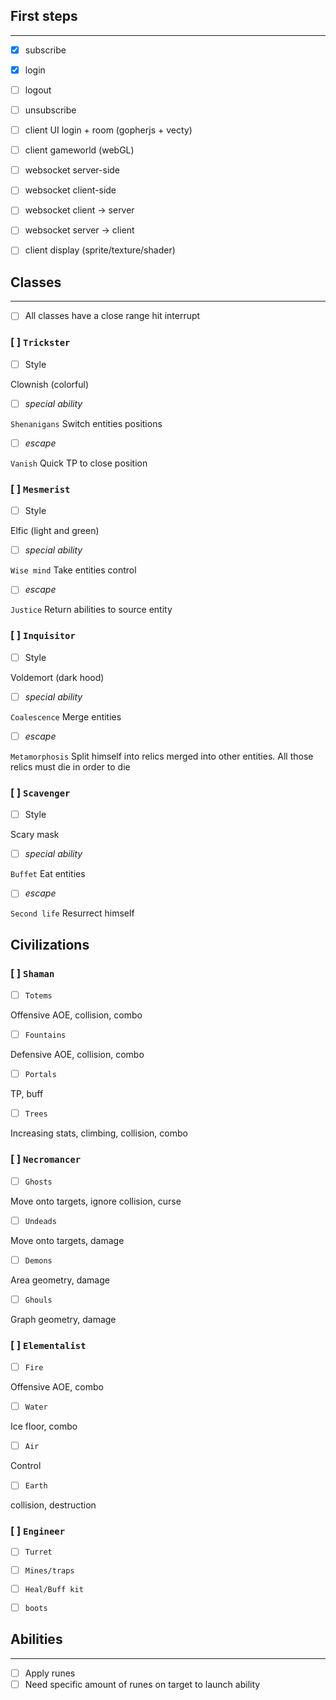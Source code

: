 ## First steps
_______________

- [x] subscribe
- [x] login
- [ ] logout
- [ ] unsubscribe

- [ ] client UI login + room (gopherjs + vecty)
- [ ] client gameworld (webGL)
- [ ] websocket server-side
- [ ] websocket client-side

- [ ] websocket client -> server
- [ ] websocket server -> client

- [ ] client display (sprite/texture/shader)

## Classes
___________

- [ ] All classes have a close range hit interrupt

### [ ] `Trickster`

- [ ] Style

Clownish (colorful)

- [ ] *special ability*

`Shenanigans` Switch entities positions

- [ ] *escape*

`Vanish` Quick TP to close position

### [ ] `Mesmerist`

- [ ] Style

Elfic (light and green)

- [ ] *special ability*

`Wise mind` Take entities control

- [ ] *escape*

`Justice` Return abilities to source entity

### [ ] `Inquisitor`

- [ ] Style

Voldemort (dark hood)

- [ ] *special ability*

`Coalescence` Merge entities

- [ ] *escape*

`Metamorphosis` Split himself into relics merged into other entities. All those relics must die in order to die


### [ ] `Scavenger`

- [ ] Style

Scary mask

- [ ] *special ability*

`Buffet` Eat entities

- [ ] *escape*

`Second life` Resurrect himself

## Civilizations

### [ ] `Shaman`

- [ ] `Totems`

Offensive AOE, collision, combo

- [ ] `Fountains`

Defensive AOE, collision, combo

- [ ] `Portals`

TP, buff

- [ ] `Trees`

Increasing stats, climbing, collision, combo

### [ ] `Necromancer`

- [ ] `Ghosts`

Move onto targets, ignore collision, curse

- [ ] `Undeads`

Move onto targets, damage

- [ ] `Demons`

Area geometry, damage

- [ ] `Ghouls`

Graph geometry, damage

### [ ] `Elementalist`

- [ ] `Fire`

Offensive AOE, combo

- [ ] `Water`

Ice floor, combo

- [ ] `Air`

Control

- [ ] `Earth`

collision, destruction

### [ ] `Engineer`

- [ ] `Turret`



- [ ] `Mines/traps`



- [ ] `Heal/Buff kit`



- [ ] `boots`



## Abilities
____________

- [ ] Apply runes
- [ ] Need specific amount of runes on target to launch ability
